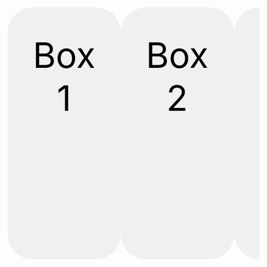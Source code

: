 <svg width="100%" height="100%" viewBox="0 0 100 100" preserveAspectRatio="none">
  <foreignObject width="100%" height="100%" x="0" y="0">
    <head>
      <style>
        .card {
          width: 100%;
          height: 100%;
          display: flex;
          justify-content: space-around;
          align-items: center;
        }
        .box {
          width: 30%;
          height: 80px;
          background-color: #f0f0f0;
          border-radius: 10px;
          text-align: center;
          padding: 10px;
          transition: background-color 0.3s;
        }
        .box a {
          text-decoration: none;
          color: black;
        }
        .box a:visited {
          color: black;
        }
        .box a:hover {
          background-color: #ddd;
        }
      </style>
    </head>
    <body>
      <div class="card">
        <div class="box">
          <a href="https://example.com/link1">Box 1</a>
        </div>
        <div class="box">
          <a href="https://example.com/link2">Box 2</a>
        </div>
        <div class="box">
          <a href="https://example.com/link3">Box 3</a>
        </div>
      </div>
    </body>


    
  </foreignObject>
</svg>
